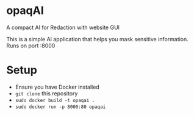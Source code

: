 # opaqAI
A compact AI for Redaction with website GUI

This is a simple AI application that helps you mask sensitive information. Runs on port :8000

# Setup

 - Ensure you have Docker installed
 - `git clone` this repository
 - `sudo docker build -t opaqai .` 
 - `sudo docker run -p 8000:80 opaqai`
